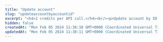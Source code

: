 ```yaml
---
title: "Update account"
slug: "updateaccountbyaccountid"
excerpt: "<h4>2 credits per API call.</h4><br/><p>Update account by ID. Only a small number of fields can be updated.</p>"
hidden: false
createdAt: "Mon Feb 05 2024 11:38:10 GMT+0000 (Coordinated Universal Time)"
updatedAt: "Mon Feb 05 2024 11:38:11 GMT+0000 (Coordinated Universal Time)"
---
```

